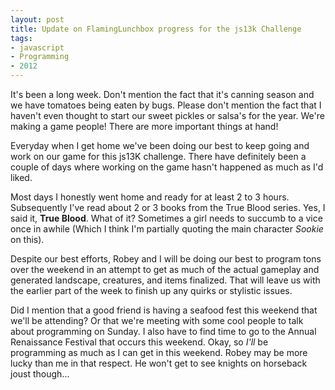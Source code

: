 ```yaml
---
layout: post
title: Update on FlamingLunchbox progress for the js13k Challenge
tags:
- javascript
- Programming
- 2012
---
```


It's been a long week. Don't mention the fact that it's canning season and we have tomatoes being eaten by bugs. Please don't mention the fact that I haven't even thought to start our sweet pickles or salsa's for the year. We're making a game people! There are more important things at hand!

Everyday when I get home we've been doing our best to keep going and work on our game for this js13K challenge. There have definitely been a couple of days where working on the game hasn't happened as much as I'd liked. 

Most days I honestly went home and ready for at least 2 to 3 hours. Subsequently I've read about 2 or 3 books from the True Blood series. Yes, I said it, **True Blood**. What of it? Sometimes a girl needs to succumb to a vice once in awhile (Which I think I'm partially quoting the main character *Sookie* on this).

Despite our best efforts, Robey and I will be doing our best to program tons over the weekend in an attempt to get as much of the actual gameplay and generated landscape, creatures, and items finalized. That will leave us with the earlier part of the week to finish up any quirks or stylistic issues. 

Did I mention that a good friend is having a seafood fest this weekend that we'll be attending? Or that we're meeting with some cool people to talk about programming on Sunday. I also have to find time to go to the Annual Renaissance Festival that occurs this weekend. Okay, so *I'll* be programming as much as I can get in this weekend. Robey may be more lucky than me in that respect. He won't get to see knights on horseback joust though...     
